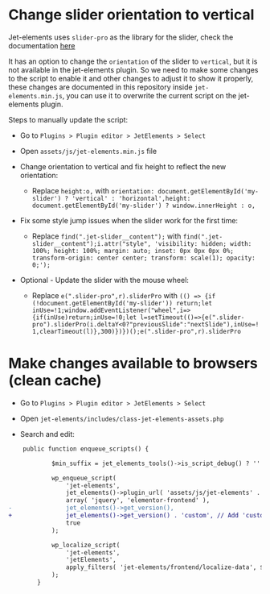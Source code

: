 # Change slider orientation to vertical

Jet-elements uses `slider-pro` as the library for the slider, check the documentation [here](https://github.com/bqworks/slider-pro)

It has an option to change the `orientation` of the slider to `vertical`, but it is not available in the jet-elements plugin. So we need to make some changes to the script to enable it and other changes to adjust it to show it properly, these changes are documented in this repository inside `jet-elements.min.js`, you can use it to overwrite the current script on the jet-elements plugin.

Steps to manually update the script:

- Go to `Plugins > Plugin editor > JetElements > Select`

- Open `assets/js/jet-elements.min.js` file

- Change orientation to vertical and fix height to reflect the new orientation:
  - Replace `height:o,` with `orientation: document.getElementById('my-slider') ? 'vertical' : 'horizontal',height: document.getElementById('my-slider') ? window.innerHeight : o,`

- Fix some style jump issues when the slider work for the first time:
  - Replace `find(".jet-slider__content");` with `find(".jet-slider__content");i.attr("style", 'visibility: hidden; width: 100%; height: 100%; margin: auto; inset: 0px 0px 0px 0%; transform-origin: center center; transform: scale(1); opacity: 0;');`

- Optional - Update the slider with the mouse wheel:
  - Replace `e(".slider-pro",r).sliderPro` with `(() => {if (!document.getElementById('my-slider')) return;let inUse=!1;window.addEventListener("wheel",i=>{if(inUse)return;inUse=!0;let l=setTimeout(()=>{e(".slider-pro").sliderPro(i.deltaY<0?"previousSlide":"nextSlide"),inUse=!1,clearTimeout(l)},300)})})();e(".slider-pro",r).sliderPro`

# Make changes available to browsers (clean cache)

- Go to `Plugins > Plugin editor > JetElements > Select`

- Open `jet-elements/includes/class-jet-elements-assets.php`

- Search and edit:

```diff
    public function enqueue_scripts() {

			$min_suffix = jet_elements_tools()->is_script_debug() ? '' : '.min';

			wp_enqueue_script(
				'jet-elements',
				jet_elements()->plugin_url( 'assets/js/jet-elements' . $min_suffix . '.js' ),
				array( 'jquery', 'elementor-frontend' ),
-				jet_elements()->get_version(),
+				jet_elements()->get_version() . 'custom', // Add 'custom' to force browsers to update the script
				true
			);

			wp_localize_script(
				'jet-elements',
				'jetElements',
				apply_filters( 'jet-elements/frontend/localize-data', $this->localize_data )
			);
		}
```
